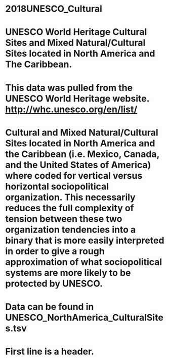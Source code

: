 # 2018UNESCO_Cultural
# UNESCO World Heritage Cultural Sites and Mixed Natural/Cultural Sites located in North America and The Caribbean.

# This data was pulled from the UNESCO World Heritage website. http://whc.unesco.org/en/list/

# Cultural and Mixed Natural/Cultural Sites located in North America and the Caribbean (i.e. Mexico, Canada, and the United States of America) where coded for vertical versus horizontal sociopolitical organization. This necessarily reduces the full complexity of tension between these two organization tendencies into a binary that is more easily interpreted in order to give a rough approximation of what sociopolitical systems are more likely to be protected by UNESCO.

# Data can be found in UNESCO_NorthAmerica_CulturalSites.tsv
# First line is a header.
